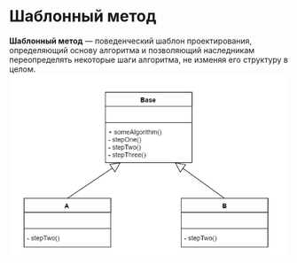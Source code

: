 # Шаблонный метод
**Шаблонный метод** — поведенческий шаблон проектирования, определяющий основу алгоритма и позволяющий наследникам переопределять некоторые шаги алгоритма, не изменяя его структуру в целом.
![Image alt](https://github.com/hitode221/patterns/blob/master/Template%20Method/uml_2.jpg?raw=true)
